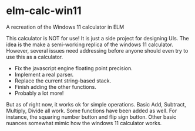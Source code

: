 # elm-calc-win11
 A recreation of the Windows 11 calculator in ELM

 This calculator is NOT for use! It is just a side project for designing UIs. The idea is the make a semi-working replica of the windows 11 calculator. However, several issues need addressing before anyone should even try to use this as a calculator. 
* Fix the javascript engine floating point precision. 
* Implement a real parser. 
* Replace the current string-based stack. 
* Finish adding the other functions. 
* Probably a lot more!

But as of right now, it works ok for simple operations. Basic Add, Subtract, Multiply, Divide all work. Some functions have been added as well. For instance, the squaring number button and flip sign button. Other basic nuances somewhat mimic how the windows 11 calculator works. 
